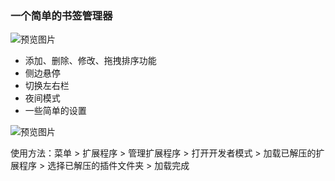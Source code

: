 ### 一个简单的书签管理器

![预览图片](https://buren1919.cn/images/1728809456354.jpg)

- 添加、删除、修改、拖拽排序功能
- 侧边悬停
- 切换左右栏
- 夜间模式
- 一些简单的设置

![预览图片](https://buren1919.cn/images/1728809464055.jpg)

使用方法：菜单 > 扩展程序 > 管理扩展程序 > 打开开发者模式 > 加载已解压的扩展程序 >
选择已解压的插件文件夹 > 加载完成